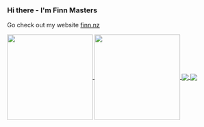 ### Hi there - I'm Finn Masters
Go check out my website [finn.nz](https://finn.nz)

<a href="https://github.com/anuraghazra/github-readme-stats">
  <img height=200 align="center" src="https://github-readme-stats.vercel.app/api?username=Fazented&show_icons=true&theme=tokyonight" />
</a>
<a href="https://github.com/anuraghazra/convoychat">
  <img height=200 align="center" src="https://github-readme-stats.vercel.app/api/top-langs?username=Fazented&layout=compact&langs_count=8&show_icons=true&theme=tokyonight&card_width=320" />
</a>




<a href="https://github.com/Fazented/personal=site">
  <img align="center" src="https://github-readme-stats.vercel.app/api/pin/?username=Fazented&repo=personal-site&theme=tokyonight" />
</a>
<a href="https://github.com/Fazented/webv4">
  <img align="center" src="https://github-readme-stats.vercel.app/api/pin/?username=Fazented&repo=webv4&theme=tokyonight" />
</a>


<!---
[![Readme Card](https://github-readme-stats.vercel.app/api/pin/?username=Fazented&repo=personal-site&theme=tokyonight)](https://github.com/Fazented/personal-site)

![Finn's's GitHub stats](https://github-readme-stats.vercel.app/api?username=Fazented&show_icons=true&theme=tokyonight)

https://github.com/anuraghazra/github-readme-stats
--->
